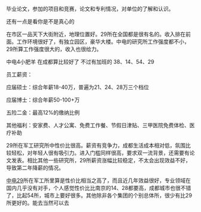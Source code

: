 毕业论文，参加的项目和竞赛，论文和专利情况，对单位的了解和认识。

还有一点是看你是不是真心的





在市区一品天下大街附近，地理位置好。29所在全国都是很有名的。收入排在前面。工作环境很好了，有独立园区，豪华大楼。中电的研究所工作强度都不小，29所算工作强度很大的，收入也很给力。

中电4小肥羊 在成都算比较好了 不过有加班的  38、14、54、29

员工薪资：

应届硕士：综合年薪18-40万，普遍为21、24、28万三个档位

应届博士：综合年薪50-100+万

五险二金：最高12%的缴纳比例

其他福利：安家费、人才公寓、免费工作餐、节假日津贴、三甲医院免费体检、医疗补助

29所在军工研究所中性价比很高。薪资有竞争力，成都生活成本相对低，氛围比较轻松，对年轻人很有吸引力。进入门槛同样很高，要求双一流背景，还需要有论文发表。相比其他一些研究所，29所薪资涨幅比较稳定，不太会出现效益不好，导致第二年降薪的情况。





[中电29](https://zhida.zhihu.com/search?content_id=557134048&content_type=Answer&match_order=1&q=中电29&zhida_source=entity)所在军工所里算是性价比相当之高了，而且近几年效益很好，专业领域在国内几乎没有对手，个人感觉性价比比南京的14、28都要高，成都城市也很不错了，比起54所，城市上要好很多。其他除非各个集团的个别总体所，很少有比29所更好的。能去当然可以去